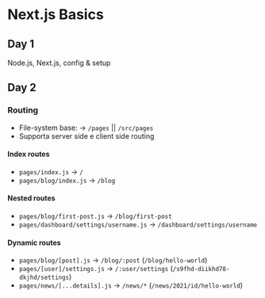 # Next.js Basics

## Day 1

Node.js, Next.js, config & setup

## Day 2

### Routing

- File-system base: -> `/pages` || `/src/pages`
- Supporta server side e client side routing

#### Index routes

- `pages/index.js` -> `/`
- `pages/blog/index.js` -> `/blog`

#### Nested routes

- `pages/blog/first-post.js` -> `/blog/first-post`
- `pages/dashboard/settings/username.js` -> `/dashboard/settings/username`

#### Dynamic routes

- `pages/blog/[post].js` -> `/blog/:post` (`/blog/hello-world`)
- `pages/[user]/settings.js` -> `/:user/settings` (`/s9fhd-diikhd78-dkjhd/settings`)
- `pages/news/[...details].js` -> `/news/*` (`/news/2021/id/hello-world`)
